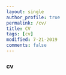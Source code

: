 ```yaml
---
layout: single
author_profile: true
permalink: /cv/
title: CV
tags: [cv]
modified: 7-21-2019
comments: false
---
```


### cv
